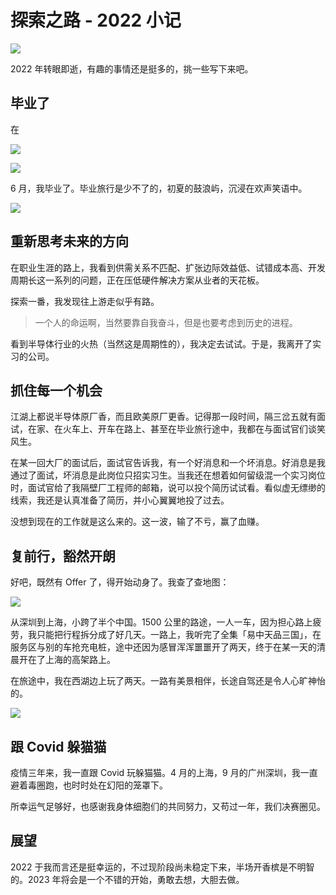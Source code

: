 # 探索之路 - 2022 小记

![](https://cos.wiki-power.com/img/20221229234748.jpg)

2022 年转眼即逝，有趣的事情还是挺多的，挑一些写下来吧。

## 毕业了

在

![](https://wiki-media-1253965369.cos.ap-guangzhou.myqcloud.com/img/20220416181125.jpeg)

![](https://wiki-media-1253965369.cos.ap-guangzhou.myqcloud.com/img/20220527234855.jpeg)

6 月，我毕业了。毕业旅行是少不了的，初夏的鼓浪屿，沉浸在欢声笑语中。

![](https://cos.wiki-power.com/img/20221229235932.JPG)

## 重新思考未来的方向

在职业生涯的路上，我看到供需关系不匹配、扩张边际效益低、试错成本高、开发周期长这一系列的问题，正在压低硬件解决方案从业者的天花板。

探索一番，我发现往上游走似乎有路。

> 一个人的命运啊，当然要靠自我奋斗，但是也要考虑到历史的进程。

看到半导体行业的火热（当然这是周期性的），我决定去试试。于是，我离开了实习的公司。

## 抓住每一个机会

江湖上都说半导体原厂香，而且欧美原厂更香。记得那一段时间，隔三岔五就有面试，在家、在火车上、开车在路上、甚至在毕业旅行途中，我都在与面试官们谈笑风生。

在某一回大厂的面试后，面试官告诉我，有一个好消息和一个坏消息。好消息是我通过了面试，坏消息是此岗位只招实习生。当我还在想着如何留级混一个实习岗位时，面试官给了我隔壁厂工程师的邮箱，说可以投个简历试试看。看似虚无缥缈的线索，我还是认真准备了简历，并小心翼翼地投了过去。

没想到现在的工作就是这么来的。这一波，输了不亏，赢了血赚。

## 复前行，豁然开朗

好吧，既然有 Offer 了，得开始动身了。我查了查地图：

![](https://cos.wiki-power.com/img/20221229225212.png)

从深圳到上海，小跨了半个中国。1500 公里的路途，一人一车，因为担心路上疲劳，我只能把行程拆分成了好几天。一路上，我听完了全集「易中天品三国」，在服务区与别的车抢充电桩，途中还因为感冒浑浑噩噩开了两天，终于在某一天的清晨开在了上海的高架路上。

在旅途中，我在西湖边上玩了两天。一路有美景相伴，长途自驾还是令人心旷神怡的。

![](https://cos.wiki-power.com/img/20221230000204.JPG)

## 跟 Covid 躲猫猫

疫情三年来，我一直跟 Covid 玩躲猫猫。4 月的上海，9 月的广州深圳，我一直避着毒圈跑，也时时处在幻阳的笼罩下。

所幸运气足够好，也感谢我身体细胞们的共同努力，又苟过一年，我们决赛圈见。

## 展望

2022 于我而言还是挺幸运的，不过现阶段尚未稳定下来，半场开香槟是不明智的。2023 年将会是一个不错的开始，勇敢去想，大胆去做。
